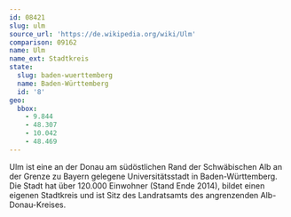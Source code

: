 ```yaml
---
id: 08421
slug: ulm
source_url: 'https://de.wikipedia.org/wiki/Ulm'
comparison: 09162
name: Ulm
name_ext: Stadtkreis
state:
  slug: baden-wuerttemberg
  name: Baden-Württemberg
  id: '8'
geo:
  bbox:
    - 9.844
    - 48.307
    - 10.042
    - 48.469
---
```


Ulm ist eine an der Donau am südöstlichen Rand der Schwäbischen Alb an der Grenze zu Bayern gelegene Universitätsstadt in Baden-Württemberg. Die Stadt hat über 120.000 Einwohner (Stand Ende 2014), bildet einen eigenen Stadtkreis und ist Sitz des Landratsamts des angrenzenden Alb-Donau-Kreises.
